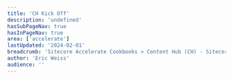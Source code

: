 ```yaml
---
title: 'CH Kick Off'
description: 'undefined'
hasSubPageNav: true
hasInPageNav: true
area: ['accelerate']
lastUpdated: '2024-02-01'
breadcrumb: 'Sitecore Accelerate Cookbooks > Content Hub (CH) - Sitecore Recipes > CH Pre-Development'
author: 'Eric Weiss'
audience: ''
---
```

